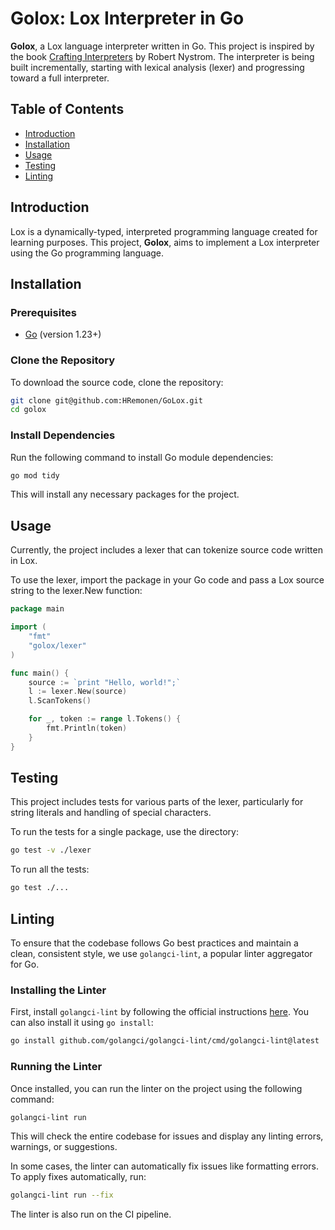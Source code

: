 # Golox: Lox Interpreter in Go

**Golox**, a Lox language interpreter written in Go. This project is inspired by the book [Crafting Interpreters](https://craftinginterpreters.com/) by Robert Nystrom. The interpreter is being built incrementally, starting with lexical analysis (lexer) and progressing toward a full interpreter.

## Table of Contents
- [Introduction](#introduction)
- [Installation](#installation)
- [Usage](#usage)
- [Testing](#testing)
- [Linting](#linting)

## Introduction

Lox is a dynamically-typed, interpreted programming language created for learning purposes. This project, **Golox**, aims to implement a Lox interpreter using the Go programming language.

## Installation

### Prerequisites
- [Go](https://golang.org/doc/install) (version 1.23+)

### Clone the Repository

To download the source code, clone the repository:

```bash
git clone git@github.com:HRemonen/GoLox.git
cd golox
```

### Install Dependencies

Run the following command to install Go module dependencies:

```bash
go mod tidy
```

This will install any necessary packages for the project.

## Usage

Currently, the project includes a lexer that can tokenize source code written in Lox.

To use the lexer, import the package in your Go code and pass a Lox source string to the lexer.New function:

```go
package main

import (
    "fmt"
    "golox/lexer"
)

func main() {
    source := `print "Hello, world!";`
    l := lexer.New(source)
    l.ScanTokens()

    for _, token := range l.Tokens() {
        fmt.Println(token)
    }
}
```

## Testing

This project includes tests for various parts of the lexer, particularly for string literals and handling of special characters.

To run the tests for a single package, use the directory:

```bash
go test -v ./lexer
```

To run all the tests:

```bash
go test ./...
```

## Linting

To ensure that the codebase follows Go best practices and maintain a clean, consistent style, we use `golangci-lint`, a popular linter aggregator for Go.

### Installing the Linter

First, install `golangci-lint` by following the official instructions [here](https://golangci-lint.run/usage/install/). You can also install it using `go install`:

```bash
go install github.com/golangci/golangci-lint/cmd/golangci-lint@latest
```

### Running the Linter

Once installed, you can run the linter on the project using the following command:

```bash
golangci-lint run
```

This will check the entire codebase for issues and display any linting errors, warnings, or suggestions.

In some cases, the linter can automatically fix issues like formatting errors. To apply fixes automatically, run:

```bash
golangci-lint run --fix
```

The linter is also run on the CI pipeline.




